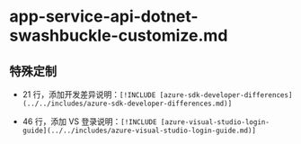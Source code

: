 # app-service-api-dotnet-swashbuckle-customize.md

## 特殊定制

* 21 行，添加开发差异说明：`[!INCLUDE [azure-sdk-developer-differences](../../includes/azure-sdk-developer-differences.md)]`

* 46 行，添加 VS 登录说明：`[!INCLUDE [azure-visual-studio-login-guide](../../includes/azure-visual-studio-login-guide.md)]`
